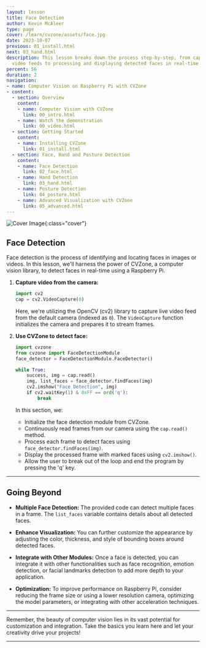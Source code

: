 ```yaml
---
layout: lesson
title: Face Detection
author: Kevin McAleer
type: page
cover: /learn/cvzone/assets/face.jpg
date: 2023-10-07
previous: 01_install.html
next: 03_hand.html
description: This lesson breaks down the process step-by-step, from capturing live
  video feeds to processing and displaying detected faces in real-time
percent: 56
duration: 2
navigation:
- name: Computer Vision on Raspberry Pi with CVZone
- content:
  - section: Overview
    content:
    - name: Computer Vision with CVZone
      link: 00_intro.html
    - name: Watch the demonstration
      link: 00_video.html
  - section: Getting Started
    content:
    - name: Installing CVZone
      link: 01_install.html
  - section: Face, Hand and Posture Detection
    content:
    - name: Face Detection
      link: 02_face.html
    - name: Hand Detection
      link: 03_hand.html
    - name: Posture Detection
      link: 04_posture.html
    - name: Advanced Visualization with CVZone
      link: 05_advanced.html
---
```



![Cover Image]({{page.cover}}){:class="cover"}

## Face Detection

Face detection is the process of identifying and locating faces in images or videos. In this lesson, we'll harness the power of CVZone, a computer vision library, to detect faces in real-time using a Raspberry Pi.

1. **Capture video from the camera:**

   ```python
   import cv2
   cap = cv2.VideoCapture(0)
   ```

   Here, we're utilizing the OpenCV (cv2) library to capture live video feed from the default camera (indexed as `0`). The `VideoCapture` function initializes the camera and prepares it to stream frames.

2. **Use CVZone to detect face:**

   ```python
   import cvzone
   from cvzone import FaceDetectionModule
   face_detector = FaceDetectionModule.FaceDetector()

   while True:
       success, img = cap.read()
       img, list_faces = face_detector.findFaces(img)
       cv2.imshow("Face Detection", img)
       if cv2.waitKey(1) & 0xFF == ord('q'):
           break
   ```

   In this section, we:
   - Initialize the face detection module from CVZone.
   - Continuously read frames from our camera using the `cap.read()` method.
   - Process each frame to detect faces using `face_detector.findFaces(img)`.
   - Display the processed frame with marked faces using `cv2.imshow()`.
   - Allow the user to break out of the loop and end the program by pressing the 'q' key.

---

## Going Beyond

- **Multiple Face Detection:** The provided code can detect multiple faces in a frame. The `list_faces` variable contains details about all detected faces.

- **Enhance Visualization:** You can further customize the appearance by adjusting the color, thickness, and style of bounding boxes around detected faces.

- **Integrate with Other Modules:** Once a face is detected, you can integrate it with other functionalities such as face recognition, emotion detection, or facial landmarks detection to add more depth to your application.

- **Optimization:** To improve performance on Raspberry Pi, consider reducing the frame size or using a lower resolution camera, optimizing the model parameters, or integrating with other acceleration techniques.

---

Remember, the beauty of computer vision lies in its vast potential for customization and integration. Take the basics you learn here and let your creativity drive your projects!

---
